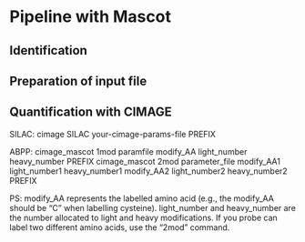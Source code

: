 # Pipeline with Mascot



## Identification


## Preparation of input file


## Quantification with CIMAGE
SILAC: 
cimage SILAC your-cimage-params-file PREFIX

ABPP: 
cimage_mascot 1mod paramfile modify_AA light_number heavy_number PREFIX 
cimage_mascot 2mod parameter_file modify_AA1 light_number1 heavy_number1 modify_AA2 light_number2 heavy_number2 PREFIX

PS: modify_AA represents the labelled amino acid (e.g., the modify_AA should be “C” when labelling cysteine). light_number and heavy_number are the number allocated to light and heavy modifications. If you probe can label two different amino acids, use the “2mod” command.

